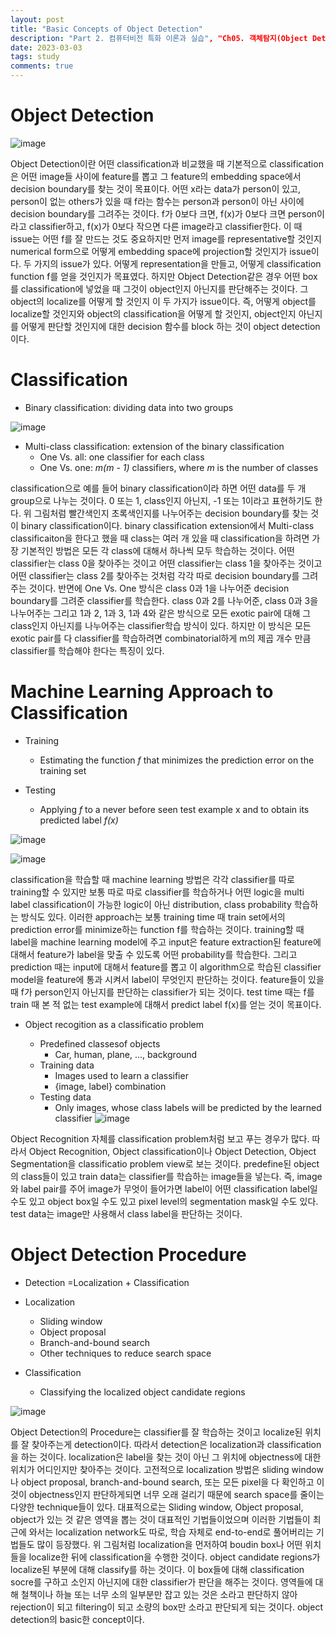 ```yaml
---
layout: post
title: "Basic Concepts of Object Detection"
description: "Part 2. 컴퓨터비전 특화 이론과 실습", "Ch05. 객체탐지(Object Detection)와 분할(Segmentation)"
date: 2023-03-03
tags: study
comments: true
---
```


# Object Detection

 ![image](https://user-images.githubusercontent.com/122149118/222527691-fc4e08f9-9c0c-4d13-a055-7c3fa5da7c3c.png)

 Object Detection이란 어떤 classification과 비교했을 때 기본적으로 classification은 어떤 image들 사이에 feature를 뽑고 그 feature의 embedding space에서 decision boundary를 찾는 것이 목표이다.
 어떤 x라는 data가 person이 있고, person이 없는 others가 있을 때 f라는 함수는 person과 person이 아닌 사이에 decision boundary를 그려주는 것이다.
 f가 0보다 크면, f(x)가 0보다 크면 person이라고 classifier하고, f(x)가 0보다 작으면 다른 image라고 classifier한다.
 이 때 issue는 어떤 f를 잘 만드는 것도 중요하지만 먼저 image를 representative할 것인지 numerical form으로 어떻게 embedding space에 projection할 것인지가 issue이다. 
 두 가지의 issue가 있다.
 어떻게 representation을 만들고, 어떻게 classification function f를 얻을 것인지가 목표였다.
 하지만 Object Detection같은 경우 어떤 box를 classification에 넣었을 때 그것이 object인지 아닌지를 판단해주는 것이다.
 그 object의 localize를 어떻게 할 것인지 이 두 가지가 issue이다.
 즉, 어떻게 object를 localize할 것인지와 object의 classification을 어떻게 할 것인지, object인지 아닌지를 어떻게 판단할 것인지에 대한 decision 함수를 block 하는 것이 object detection이다.

# Classification

 * Binary classification: dividing data into two groups

 ![image](https://user-images.githubusercontent.com/122149118/222532587-7cf3c51e-9aeb-4e8b-a72c-e69073285044.png)

 * Multi-class classification: extension of the binary classification
    - One Vs. all: one classifier for each class
    - One Vs. one: <i>m(m - 1)</i> classifiers, where <i>m</i> is the number of classes

 classification으로 예를 들어 binary classification이라 하면 어떤 data를 두 개 group으로 나누는 것이다.
 0 또는 1, class인지 아닌지, -1 또는 1이라고 표현하기도 한다.
 위 그림처럼 빨간색인지 초록색인지를 나누어주는 decision boundary를 찾는 것이 binary classification이다.
 binary classification extension에서 Multi-class classificaiton을 한다고 했을 때 class는 여러 개 있을 때 classification을 하려면 가장 기본적인 방법은 모든 각 class에 대해서 하나씩 모두 학습하는 것이다. 
 어떤 classifier는 class 0을 찾아주는 것이고 어떤 classifier는 class 1을 찾아주는 것이고 어떤 classifier는 class 2를 찾아주는 것처럼 각각 따로 decision boundary를 그려주는 것이다.
 반면에 One Vs. One 방식은 class 0과 1을 나누어준 decision boundary를 그려준 classifier를 학습한다.
 class 0과 2를 나누어준, class 0과 3을 나누어주는 그리고 1과 2, 1과 3, 1과 4와 같은 방식으로 모든 exotic pair에 대해 그 class인지 아닌지를 나누어주는 classifier학습 방식이 있다.
 하지만 이 방식은 모든 exotic pair를 다 classifier를 학습하려면 combinatorial하게 m의 제곱 개수 만큼 classifier를 학습해야 한다는 특징이 있다.

# Machine Learning Approach to Classification

 * Training
    - Estimating the function <i>f</i> that minimizes the prediction error on the training set

 * Testing
    - Applying <i>f</i> to a never before seen test example x and to obtain its predicted label <i>f(x)</i>
 
 ![image](https://user-images.githubusercontent.com/122149118/222535399-635a44f8-684b-4454-8020-2913eed03b6d.png)

 ![image](https://user-images.githubusercontent.com/122149118/222535481-d3fd1d0d-db02-4283-9c60-69853957cb19.png)

 classification을 학습할 때 machine learning 방법은 각각 classifier를 따로 training할 수 있지만 보통 따로 따로 classifier를 학습하거나 어떤 logic을 multi label classification이 가능한 logic이 아닌 distribution, class probability 학습하는 방식도 있다.
 이러한 approach는 보통 training time 때 train set에서의 prediction error를 minimize하는 function f를 학습하는 것이다.
 training할 때 label을 machine learning model에 주고 input은 feature extraction된 feature에 대해서 feature가 label을 맞출 수 있도록 어떤 probability를 학습한다.
 그리고 prediction 때는 input에 대해서 feature를 뽑고 이 algorithm으로 학습된 classifier model을 feature에 통과 시켜서 label이 무엇인지 판단하는 것이다.
 feature들이 있을 때 f가 person인지 아닌지를 판단하는 classifier가 되는 것이다.
 test time 때는 f를 train 때 본 적 없는 test example에 대해서 predict label f(x)를 얻는 것이 목표이다.

 * Object recogition as a classificatio problem

    - Predefined classesof objects
       - Car, human, plane, ..., background
    - Training data
       - Images used to learn a classifier
       - {image, label} combination
    - Testing data
       - Only images, whose class labels will be predicted by the learned classifier
 ![image](https://user-images.githubusercontent.com/122149118/222538307-464a72bf-8edd-435c-aeec-850566174922.png)

 Object Recognition 자체를 classification problem처럼 보고 푸는 경우가 많다.
 따라서 Object Recognition, Object classification이나 Object Detection, Object Segmentation을 classificatio problem view로 보는 것이다.
 predefine된 object의 class들이 있고 train data는 classifier를 학습하는 image들을 넣는다.
 즉, image와 label pair를 주어 image가 무엇이 들어가면 label이 어떤 classification label일 수도 있고 object box일 수도 있고 pixel level의 segmentation mask일 수도 있다.
 test data는 image만 사용해서 class label을 판단하는 것이다.

# Object Detection Procedure

 * Detection =Localization + Classification

 * Localization
    - Sliding window
    - Object proposal
    - Branch-and-bound search
    - Other techniques to reduce search space

 * Classification
    - Classifying the localized object candidate regions

 ![image](https://user-images.githubusercontent.com/122149118/222539824-4b442f39-2cba-4b2a-90cc-c998451fda5d.png)

 Object Detection의 Procedure는 classifier를 잘 학습하는 것이고 localize된 위치를 잘 찾아주는게 detection이다.
 따라서 detection은 localization과 classification을 하는 것이다.
 localization은 label을 찾는 것이 아닌 그 위치에 objectness에 대한 위치가 어디인지만 찾아주는 것이다.
 고전적으로 localization 방법은 sliding window나 object proposal, branch-and-bound search, 또는 모든 pixel을 다 확인하고 이것이 objectness인지 판단하게되면 너무 오래 걸리기 때문에 search space를 줄이는 다양한 technique들이 있다.
 대표적으로는 Sliding window, Object proposal, object가 있는 것 같은 영역을 뽑는 것이 대표적인 기법들이었으며 이러한 기법들이 최근에 와서는 localization network도 따로, 학습 자체로 end-to-end로 풀어버리는 기법들도 많이 등장했다.
 위 그림처럼 localization을 먼저하여 boudin box나 어떤 위치들을 localize한 뒤에 classification을 수행한 것이다.
 object candidate regions가 localize된 부분에 대해 classify를 하는 것이다.
 이 box들에 대해 classification socre를 구하고 소인지 아닌지에 대한 classifier가 판단을 해주는 것이다.
 영역들에 대해 철책이나 하늘 또는 너무 소의 일부분만 잡고 있는 것은 소라고 판단하지 않아 rejection이 되고 filtering이 되고 소량의 box만 소라고 판단되게 되는 것이다.
 object detection의 basic한 concept이다.